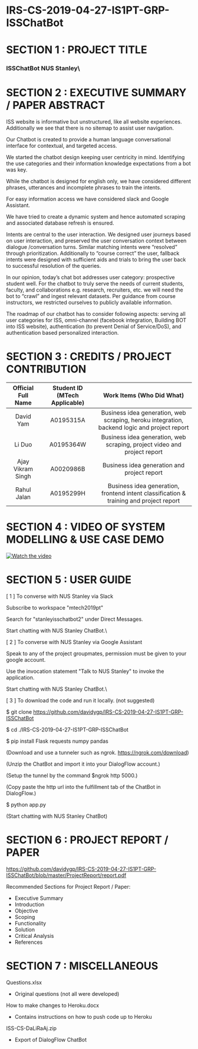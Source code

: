 # IRS-CS-2019-04-27-IS1PT-GRP-ISSChatBot

# SECTION 1 : PROJECT TITLE                                                                      
### ISSChatBot NUS Stanley\

  

# SECTION 2 : EXECUTIVE SUMMARY / PAPER ABSTRACT
ISS website is informative but unstructured, like all website experiences. Additionally we see that there is no sitemap to assist user navigation.

Our Chatbot is created to provide a human language conversational interface for contextual, and targeted access. 

We started the chatbot design keeping user centricity in mind. Identifying the use categories and their information knowledge expectations from a bot was key.

While the chatbot is designed for english only, we have considered different phrases, utterances and incomplete phrases to train the intents.

For easy information access we have considered slack and Google Assistant.

We have tried to create a dynamic system and hence automated scraping and associated database refresh is ensured.

Intents are central to the user interaction. We designed user journeys based on user interaction, and preserved the user conversation context between dialogue /conversation turns. Similar matching intents were “resolved” through prioritization. Additionally to “course correct” the user, fallback intents were designed with sufficient aids and trials to bring the user back to successful resolution of the queries.

In our opinion, today’s chat bot addresses user category: prospective student well. For the chatbot to truly serve the needs of current students, faculty, and collaborations e.g. research, recruiters, etc. we will need the bot to “crawl” and ingest relevant datasets. Per guidance from course instructors, we restricted ourselves to publicly available information. 

The roadmap of our chatbot has to consider following aspects: serving all user categories for ISS, omni-channel (facebook integration, Building BOT into ISS website), authentication (to prevent Denial of Service/DoS), and authentication based personalized interaction.


# SECTION 3 : CREDITS / PROJECT CONTRIBUTION

| Official Full Name | Student ID (MTech Applicable)| Work Items (Who Did What) |
| :---: | :---: | :---: |
| David Yam  | A0195315A | Business idea generation, web scraping, heroku integration, backend logic and project report |
| Li Duo | A0195364W | Business idea generation, web scraping, project video and project report |
| Ajay Vikram Singh | A0020986B | Business idea generation and project report |
| Rahul Jalan | A0195299H | Business idea generation, frontend intent classification & training and project report |

# SECTION 4 : VIDEO OF SYSTEM MODELLING & USE CASE DEMO
[![Watch the video](https://user-images.githubusercontent.com/31118924/58703342-f0593c80-83da-11e9-9501-a6253367b3cc.png)](https://www.youtube.com/watch?v=vBZqKLAhY3U&feature=youtu.be)


# SECTION 5 : USER GUIDE
[ 1 ] To converse with NUS Stanley via Slack

Subscribe to workspace "mtech2019pt"

Search for "stanleyisschatbot2" under Direct Messages.

Start chatting with NUS Stanley ChatBot.\

  
[ 2 ] To converse with NUS Stanley via Google Assistant

Speak to any of the project groupmates, permission must be given to your google account.

Use the invocation statement "Talk to NUS Stanley" to invoke the application.

Start chatting with NUS Stanley ChatBot.\

  
[ 3 ] To download the code and run it locally. (not suggested)

$ git clone https://github.com/davidygp/IRS-CS-2019-04-27-IS1PT-GRP-ISSChatBot

$ cd ./IRS-CS-2019-04-27-IS1PT-GRP-ISSChatBot

$ pip install Flask requests numpy pandas

(Download and use a tunneler such as ngrok. https://ngrok.com/download)

(Unzip the ChatBot and import it into your DialogFlow account.)

(Setup the tunnel by the command $ngrok http 5000.)

(Copy paste the http url into the fulfillment tab of the ChatBot in DialogFlow.)

$ python app.py

(Start chatting with NUS Stanley ChatBot)

# SECTION 6 : PROJECT REPORT / PAPER
<Github File Link>  https://github.com/davidygp/IRS-CS-2019-04-27-IS1PT-GRP-ISSChatBot/blob/master/ProjectReport/report.pdf

Recommended Sections for Project Report / Paper:
+ Executive Summary
+ Introduction
+ Objective
+ Scoping
+ Functionality
+ Solution
+ Critical Analysis
+ References

# SECTION 7 : MISCELLANEOUS
Questions.xlsx
+ Original questions (not all were developed)

How to make changes to Heroku.docx
+ Contains instructions on how to push code up to Heroku

ISS-CS-DaLiRaAj.zip
+ Export of DialogFlow ChatBot
